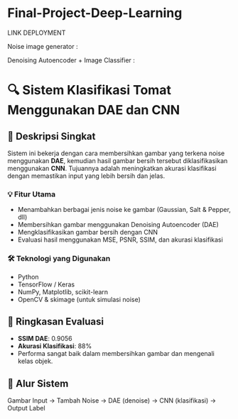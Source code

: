 # Final-Project-Deep-Learning
LINK DEPLOYMENT

Noise image generator :

Denoising Autoencoder + Image Classifier :

# 🔍 Sistem Klasifikasi Tomat Menggunakan DAE dan CNN

## 📌 Deskripsi Singkat

Sistem ini bekerja dengan cara membersihkan gambar yang terkena noise menggunakan **DAE**, kemudian hasil gambar bersih tersebut diklasifikasikan menggunakan **CNN**. Tujuannya adalah meningkatkan akurasi klasifikasi dengan memastikan input yang lebih bersih dan jelas.

### 💡 Fitur Utama
- Menambahkan berbagai jenis noise ke gambar (Gaussian, Salt & Pepper, dll)
- Membersihkan gambar menggunakan Denoising Autoencoder (DAE)
- Mengklasifikasikan gambar bersih dengan CNN
- Evaluasi hasil menggunakan MSE, PSNR, SSIM, dan akurasi klasifikasi

### 🛠️ Teknologi yang Digunakan
- Python
- TensorFlow / Keras
- NumPy, Matplotlib, scikit-learn
- OpenCV & skimage (untuk simulasi noise)

## 🧪 Ringkasan Evaluasi
- **SSIM DAE**: 0.9056
- **Akurasi Klasifikasi**: 88%
- Performa sangat baik dalam membersihkan gambar dan mengenali kelas objek.


## 📸 Alur Sistem
Gambar Input → Tambah Noise → DAE (denoise) → CNN (klasifikasi) → Output Label


